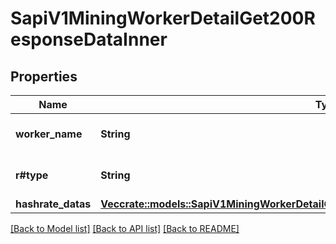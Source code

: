 # SapiV1MiningWorkerDetailGet200ResponseDataInner

## Properties

Name | Type | Description | Notes
------------ | ------------- | ------------- | -------------
**worker_name** | **String** | Mining Account name | 
**r#type** | **String** | Type of hourly hashrate | 
**hashrate_datas** | [**Vec<crate::models::SapiV1MiningWorkerDetailGet200ResponseDataInnerHashrateDatasInner>**](_sapi_v1_mining_worker_detail_get_200_response_data_inner_hashrateDatas_inner.md) |  | 

[[Back to Model list]](../README.md#documentation-for-models) [[Back to API list]](../README.md#documentation-for-api-endpoints) [[Back to README]](../README.md)


